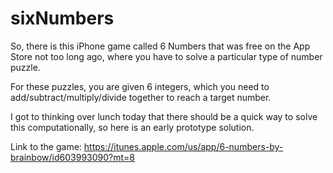 sixNumbers
==========

So, there is this iPhone game called 6 Numbers that was free on the App Store not too long ago, where you have to 
solve a particular type of number puzzle.

For these puzzles, you are given 6 integers, which you need to add/subtract/multiply/divide together to reach a 
target number.

I got to thinking over lunch today that there should be a quick way to solve this computationally, so here is an 
early prototype solution.

Link to the game:
https://itunes.apple.com/us/app/6-numbers-by-brainbow/id603993090?mt=8
